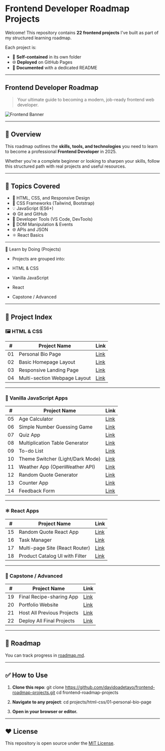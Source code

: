 # Frontend Developer Roadmap Projects

Welcome! This repository contains **22 frontend projects** I've built as part of my structured learning roadmap.

Each project is:
- 📁 **Self-contained** in its own folder  
- 🌐 **Deployed** on GitHub Pages  
- 📄 **Documented** with a dedicated README  

---

## Frontend Developer Roadmap

> Your ultimate guide to becoming a modern, job-ready frontend web developer.

![Frontend Banner](https://your-image-link.com/banner.png)

---

## 🧭 Overview

This roadmap outlines the **skills, tools, and technologies** you need to learn to become a professional **Frontend Developer** in 2025.

Whether you're a complete beginner or looking to sharpen your skills, follow this structured path with real projects and useful resources.

---

## 📌 Topics Covered

- 🧱 HTML, CSS, and Responsive Design  
- 🎨 CSS Frameworks (Tailwind, Bootstrap)  
- 💡 JavaScript (ES6+)  
- ⚙️ Git and GitHub  
- 🧰 Developer Tools (VS Code, DevTools)  
- 🧠 DOM Manipulation & Events  
- 🌐 APIs and JSON  
- ⚛️ React Basics  

 ---

 🧠 Learn by Doing (Projects)

- Projects are grouped into:

- HTML & CSS

- Vanilla JavaScript

- React

- Capstone / Advanced

---

## 📂 Project Index

### 🖼️ HTML & CSS

| #  | Project Name                     | Link |
|----|----------------------------------|------|
| 01 | Personal Bio Page                | [Link](./projects/html-css/01-personal-bio-page/) |
| 02 | Basic Homepage Layout            | [Link](./projects/html-css/02-basic-homepage-layout/) |
| 03 | Responsive Landing Page          | [Link](./projects/html-css/03-responsive-landing-page/) |
| 04 | Multi-section Webpage Layout     | [Link](./projects/html-css/04-multi-section-webpage-layout/) |

---

### 🧩 Vanilla JavaScript Apps

| #  | Project Name                      | Link |
|----|-----------------------------------|------|
| 05 | Age Calculator                    | [Link](./projects/js-apps/05-age-calculator/) |
| 06 | Simple Number Guessing Game       | [Link](./projects/js-apps/06-number-guessing-game/) |
| 07 | Quiz App                          | [Link](./projects/js-apps/07-quiz-app/) |
| 08 | Multiplication Table Generator    | [Link](./projects/js-apps/08-multiplication-table-generator/) |
| 09 | To-do List                        | [Link](./projects/js-apps/09-todo-list/) |
| 10 | Theme Switcher (Light/Dark Mode) | [Link](./projects/js-apps/10-theme-switcher/) |
| 11 | Weather App (OpenWeather API)     | [Link](./projects/js-apps/11-weather-app/) |
| 12 | Random Quote Generator            | [Link](./projects/js-apps/12-random-quote-generator/) |
| 13 | Counter App                       | [Link](./projects/js-apps/13-counter-app/) |
| 14 | Feedback Form                     | [Link](./projects/js-apps/14-feedback-form/) |

---

### ⚛️ React Apps

| #  | Project Name                   | Link |
|----|--------------------------------|------|
| 15 | Random Quote React App         | [Link](./projects/react-apps/15-random-quote-react-app/) |
| 16 | Task Manager                   | [Link](./projects/react-apps/16-task-manager/) |
| 17 | Multi-page Site (React Router) | [Link](./projects/react-apps/17-multi-page-site/) |
| 18 | Product Catalog UI with Filter | [Link](./projects/react-apps/18-product-catalog-ui/) |

---

### 🚀 Capstone / Advanced

| #  | Project Name                     | Link |
|----|----------------------------------|------|
| 19 | Final Recipe-sharing App         | [Link](./projects/capstone/19-final-recipe-sharing-app/) |
| 20 | Portfolio Website                | [Link](./projects/capstone/20-portfolio-website/) |
| 21 | Host All Previous Projects       | [Link](./projects/capstone/21-host-all-projects/) |
| 22 | Deploy All Final Projects        | [Link](./projects/capstone/22-deploy-all-final-projects/) |

---

## 📜 Roadmap

You can track progress in [roadmap.md](./roadmap.md).

---

## ✅ How to Use

1. **Clone this repo**:
git clone https://github.com/davidoadetayo/frontend-roadmap-projects.git
cd frontend-roadmap-projects

2. **Navigate to any project**:
cd projects/html-css/01-personal-bio-page

3. **Open in your browser or editor.**

---

## ❤️ License

This repository is open source under the [MIT License](LICENSE).
